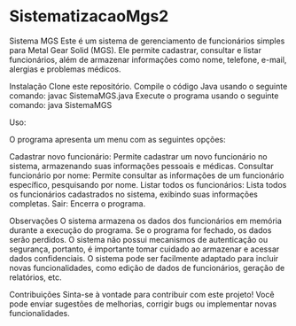 # SistematizacaoMgs2
Sistema MGS
Este é um sistema de gerenciamento de funcionários simples para Metal Gear Solid (MGS). Ele permite cadastrar, consultar e listar funcionários, além de armazenar informações como nome, telefone, e-mail, alergias e problemas médicos.

Instalação
Clone este repositório.
Compile o código Java usando o seguinte comando:
javac SistemaMGS.java
Execute o programa usando o seguinte comando:
java SistemaMGS

Uso:

O programa apresenta um menu com as seguintes opções:

Cadastrar novo funcionário: Permite cadastrar um novo funcionário no sistema, armazenando suas informações pessoais e médicas.
Consultar funcionário por nome: Permite consultar as informações de um funcionário específico, pesquisando por nome.
Listar todos os funcionários: Lista todos os funcionários cadastrados no sistema, exibindo suas informações completas.
Sair: Encerra o programa.


Observações
O sistema armazena os dados dos funcionários em memória durante a execução do programa. Se o programa for fechado, os dados serão perdidos.
O sistema não possui mecanismos de autenticação ou segurança, portanto, é importante tomar cuidado ao armazenar e acessar dados confidenciais.
O sistema pode ser facilmente adaptado para incluir novas funcionalidades, como edição de dados de funcionários, geração de relatórios, etc.


Contribuições
Sinta-se à vontade para contribuir com este projeto! Você pode enviar sugestões de melhorias, corrigir bugs ou implementar novas funcionalidades.

